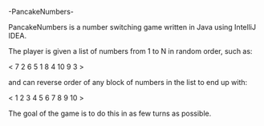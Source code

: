
-PancakeNumbers-

PancakeNumbers is a number switching game written in Java using IntelliJ IDEA.

The player is given a list of numbers from 1 to N in random order, such as:

< 7 2 6 5 1 8 4 10 9 3 >

and can reverse order of any block of numbers in the list to end up with:

< 1 2 3 4 5 6 7 8 9 10 >

The goal of the game is to do this in as few turns as possible.